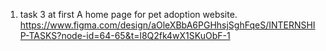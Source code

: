 1. task 3 at first
    A home page for pet adoption website.
   https://www.figma.com/design/aOleXBbA6PGHhsjSghFqeS/INTERNSHIP-TASKS?node-id=64-65&t=l8Q2fk4wX1SKuObF-1
